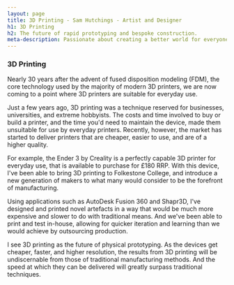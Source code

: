 ```yaml
---
layout: page
title: 3D Printing - Sam Hutchings - Artist and Designer
h1: 3D Printing
h2: The future of rapid prototyping and bespoke construction.
meta-description: Passionate about creating a better world for everyone, through making great experiences. Open to opportunities.
---
```


<section class="mainContent">
  <div class="container">
    <h3>3D Printing</h3>
    <p>Nearly 30 years after the advent of fused disposition modeling (FDM), the core technology used by the majority of modern 3D printers, we are now coming to a point where 3D printers are suitable for everyday use.</p>
    <p>Just a few years ago, 3D printing was a technique reserved for businesses, universities, and extreme hobbyists. The costs and time involved to buy or build a printer, and the time you'd need to maintain the device, made them unsuitable for use by everyday printers. Recently, however, the market has started to deliver printers that are cheaper, easier to use, and are of a higher quality.</p>
    <p>For example, the Ender 3 by Creality is a perfectly capable 3D printer for everyday use, that is available to purchase for £180 RRP. With this device, I've been able to bring 3D printing to Folkestone College, and introduce a new generation of makers to what many would consider to be the forefront of manufacturing.</p>
    <p>Using applications such as AutoDesk Fusion 360 and Shapr3D, I've designed and printed novel artefacts in a way that would be much more expensive and slower to do with traditional means. And we've been able to print and test in-house, allowing for quicker iteration and learning than we would achieve by outsourcing production.</p>
    <p>I see 3D printing as the future of physical prototyping. As the devices get cheaper, faster, and higher resolution, the results from 3D printing will be undiscernable from those of traditional manufacturing methods. And the speed at which they can be delivered will greatly surpass traditional techniques.</p>
  </div>
</section>
<!-- <section id="s-relatedProjects">
  <div class="container" id="c-relatedProjects">
    <h3>Related Projects</h3>
    <ul>
      {% for post in site.projects %}
       {% if post.tags contains '3dprinting' %}
        <li>
          <a href="{{ post.url }}">{{ post.title }}</a>
        </li>
        {% endif %}
      {% endfor %}
    </ul>
  </div>
</section>
<section id="s-relatedWriting">
  <div class="container" id="c-relatedWriting">
    <h3>Related Writing</h3>
  </div>
</section> -->
